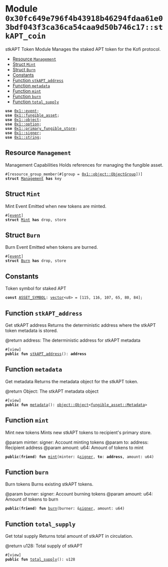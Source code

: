 
<a id="0x30fc649e796f4b43918b46294fdaa61e03bdf043f3ca36ca54caa9d50b746c17_stkAPT_coin"></a>

# Module `0x30fc649e796f4b43918b46294fdaa61e03bdf043f3ca36ca54caa9d50b746c17::stkAPT_coin`

stkAPT Token Module
Manages the staked APT token for the Kofi protocol.


-  [Resource `Management`](#0x30fc649e796f4b43918b46294fdaa61e03bdf043f3ca36ca54caa9d50b746c17_stkAPT_coin_Management)
-  [Struct `Mint`](#0x30fc649e796f4b43918b46294fdaa61e03bdf043f3ca36ca54caa9d50b746c17_stkAPT_coin_Mint)
-  [Struct `Burn`](#0x30fc649e796f4b43918b46294fdaa61e03bdf043f3ca36ca54caa9d50b746c17_stkAPT_coin_Burn)
-  [Constants](#@Constants_0)
-  [Function `stkAPT_address`](#0x30fc649e796f4b43918b46294fdaa61e03bdf043f3ca36ca54caa9d50b746c17_stkAPT_coin_stkAPT_address)
-  [Function `metadata`](#0x30fc649e796f4b43918b46294fdaa61e03bdf043f3ca36ca54caa9d50b746c17_stkAPT_coin_metadata)
-  [Function `mint`](#0x30fc649e796f4b43918b46294fdaa61e03bdf043f3ca36ca54caa9d50b746c17_stkAPT_coin_mint)
-  [Function `burn`](#0x30fc649e796f4b43918b46294fdaa61e03bdf043f3ca36ca54caa9d50b746c17_stkAPT_coin_burn)
-  [Function `total_supply`](#0x30fc649e796f4b43918b46294fdaa61e03bdf043f3ca36ca54caa9d50b746c17_stkAPT_coin_total_supply)


<pre><code><b>use</b> <a href="">0x1::event</a>;
<b>use</b> <a href="">0x1::fungible_asset</a>;
<b>use</b> <a href="">0x1::object</a>;
<b>use</b> <a href="">0x1::option</a>;
<b>use</b> <a href="">0x1::primary_fungible_store</a>;
<b>use</b> <a href="">0x1::signer</a>;
<b>use</b> <a href="">0x1::string</a>;
</code></pre>



<a id="0x30fc649e796f4b43918b46294fdaa61e03bdf043f3ca36ca54caa9d50b746c17_stkAPT_coin_Management"></a>

## Resource `Management`

Management Capabilities
Holds references for managing the fungible asset.



<pre><code>#[resource_group_member(#[group = <a href="_ObjectGroup">0x1::object::ObjectGroup</a>])]
<b>struct</b> <a href="stkAPT_coin.md#0x30fc649e796f4b43918b46294fdaa61e03bdf043f3ca36ca54caa9d50b746c17_stkAPT_coin_Management">Management</a> <b>has</b> key
</code></pre>



<a id="0x30fc649e796f4b43918b46294fdaa61e03bdf043f3ca36ca54caa9d50b746c17_stkAPT_coin_Mint"></a>

## Struct `Mint`

Mint Event
Emitted when new tokens are minted.



<pre><code>#[<a href="">event</a>]
<b>struct</b> <a href="stkAPT_coin.md#0x30fc649e796f4b43918b46294fdaa61e03bdf043f3ca36ca54caa9d50b746c17_stkAPT_coin_Mint">Mint</a> <b>has</b> drop, store
</code></pre>



<a id="0x30fc649e796f4b43918b46294fdaa61e03bdf043f3ca36ca54caa9d50b746c17_stkAPT_coin_Burn"></a>

## Struct `Burn`

Burn Event
Emitted when tokens are burned.



<pre><code>#[<a href="">event</a>]
<b>struct</b> <a href="stkAPT_coin.md#0x30fc649e796f4b43918b46294fdaa61e03bdf043f3ca36ca54caa9d50b746c17_stkAPT_coin_Burn">Burn</a> <b>has</b> drop, store
</code></pre>



<a id="@Constants_0"></a>

## Constants


<a id="0x30fc649e796f4b43918b46294fdaa61e03bdf043f3ca36ca54caa9d50b746c17_stkAPT_coin_ASSET_SYMBOL"></a>

Token symbol for staked APT


<pre><code><b>const</b> <a href="stkAPT_coin.md#0x30fc649e796f4b43918b46294fdaa61e03bdf043f3ca36ca54caa9d50b746c17_stkAPT_coin_ASSET_SYMBOL">ASSET_SYMBOL</a>: <a href="">vector</a>&lt;u8&gt; = [115, 116, 107, 65, 80, 84];
</code></pre>



<a id="0x30fc649e796f4b43918b46294fdaa61e03bdf043f3ca36ca54caa9d50b746c17_stkAPT_coin_stkAPT_address"></a>

## Function `stkAPT_address`

Get stkAPT address
Returns the deterministic address where the stkAPT token metadata is stored.

@return address: The deterministic address for stkAPT metadata



<pre><code>#[view]
<b>public</b> <b>fun</b> <a href="stkAPT_coin.md#0x30fc649e796f4b43918b46294fdaa61e03bdf043f3ca36ca54caa9d50b746c17_stkAPT_coin_stkAPT_address">stkAPT_address</a>(): <b>address</b>
</code></pre>



<a id="0x30fc649e796f4b43918b46294fdaa61e03bdf043f3ca36ca54caa9d50b746c17_stkAPT_coin_metadata"></a>

## Function `metadata`

Get metadata
Returns the metadata object for the stkAPT token.

@return Object<Metadata>: The stkAPT metadata object



<pre><code>#[view]
<b>public</b> <b>fun</b> <a href="stkAPT_coin.md#0x30fc649e796f4b43918b46294fdaa61e03bdf043f3ca36ca54caa9d50b746c17_stkAPT_coin_metadata">metadata</a>(): <a href="_Object">object::Object</a>&lt;<a href="_Metadata">fungible_asset::Metadata</a>&gt;
</code></pre>



<a id="0x30fc649e796f4b43918b46294fdaa61e03bdf043f3ca36ca54caa9d50b746c17_stkAPT_coin_mint"></a>

## Function `mint`

Mint new tokens
Mints new stkAPT tokens to recipient's primary store.

@param minter: signer: Account minting tokens
@param to: address: Recipient address
@param amount: u64: Amount of tokens to mint



<pre><code><b>public</b>(<b>friend</b>) <b>fun</b> <a href="stkAPT_coin.md#0x30fc649e796f4b43918b46294fdaa61e03bdf043f3ca36ca54caa9d50b746c17_stkAPT_coin_mint">mint</a>(minter: &<a href="">signer</a>, <b>to</b>: <b>address</b>, amount: u64)
</code></pre>



<a id="0x30fc649e796f4b43918b46294fdaa61e03bdf043f3ca36ca54caa9d50b746c17_stkAPT_coin_burn"></a>

## Function `burn`

Burn tokens
Burns existing stkAPT tokens.

@param burner: signer: Account burning tokens
@param amount: u64: Amount of tokens to burn



<pre><code><b>public</b>(<b>friend</b>) <b>fun</b> <a href="stkAPT_coin.md#0x30fc649e796f4b43918b46294fdaa61e03bdf043f3ca36ca54caa9d50b746c17_stkAPT_coin_burn">burn</a>(burner: &<a href="">signer</a>, amount: u64)
</code></pre>



<a id="0x30fc649e796f4b43918b46294fdaa61e03bdf043f3ca36ca54caa9d50b746c17_stkAPT_coin_total_supply"></a>

## Function `total_supply`

Get total supply
Returns total amount of stkAPT in circulation.

@return u128: Total supply of stkAPT



<pre><code>#[view]
<b>public</b> <b>fun</b> <a href="stkAPT_coin.md#0x30fc649e796f4b43918b46294fdaa61e03bdf043f3ca36ca54caa9d50b746c17_stkAPT_coin_total_supply">total_supply</a>(): u128
</code></pre>
